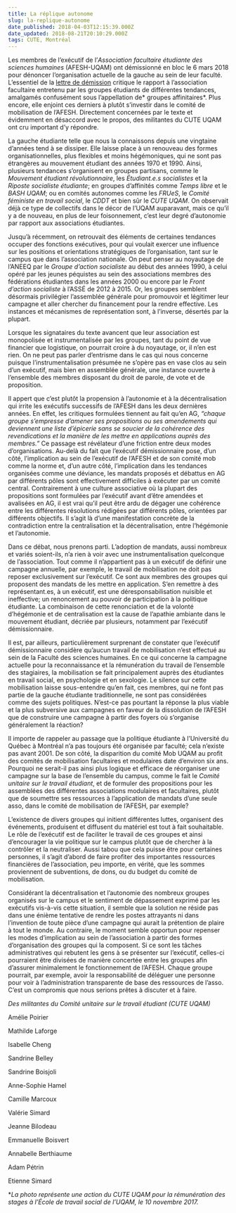 ```yaml
---
title: La réplique autonome
slug: la-replique-autonome
date_published: 2018-04-03T12:15:39.000Z
date_updated: 2018-08-21T20:10:29.000Z
tags: CUTE, Montréal
---
```


Les membres de l’exécutif de l’*Association facultaire étudiante des sciences humaines* (AFESH-UQAM) ont démissionné en bloc le 6 mars 2018 pour dénoncer l’organisation actuelle de la gauche au sein de leur faculté. L’essentiel de la [lettre de démission](http://afesh-uqam.ca/content/images/2017/03/Pr%C3%A9-PV-AG-de-gr%C3%A8ve-de-lAFESH-_-6-mars-2018-2.pdf) critique le rapport à l’association facultaire entretenu par les groupes étudiants de différentes tendances, amalgamés confusément sous l’appellation de* groupes affinitaires*. Plus encore, elle enjoint ces derniers à plutôt s’investir dans le comité de mobilisation de l’AFESH. Directement concernées par le texte et évidemment en désaccord avec le propos, des militantes du CUTE UQAM ont cru important d’y répondre.

La gauche étudiante telle que nous la connaissons depuis une vingtaine d’années tend à se dissiper. Elle laisse place à un renouveau des formes organisationnelles, plus flexibles et moins hégémoniques, qui ne sont pas étrangères au mouvement étudiant des années 1970 et 1990. Ainsi, plusieurs tendances s’organisent en groupes partisans, comme le *Mouvement étudiant révolutionnaire*, les *Étudiant.e.s socialistes* et la *Riposte socialiste étudiante*; en groupes d’affinités comme *Temps libre* et le *BASH UQAM*; ou en comités autonomes comme les *FRUeS*, le *Comité féministe en travail social*, le *CDDT* et bien sûr le *CUTE UQAM*. On observait déjà ce type de collectifs dans le décor de l’UQAM auparavant, mais ce qu’il y a de nouveau, en plus de leur foisonnement, c’est leur degré d’autonomie par rapport aux associations étudiantes.

Jusqu’à récemment, on retrouvait des éléments de certaines tendances occuper des fonctions exécutives, pour qui voulait exercer une influence sur les positions et orientations stratégiques de l’organisation, tant sur le campus que dans l’association nationale. On peut penser au noyautage de l’ANEEQ par le *Groupe d’action socialiste* au début des années 1990, à celui opéré par les jeunes péquistes au sein des associations membres des fédérations étudiantes dans les années 2000 ou encore par le *Front d’action socialiste* à l’ASSÉ de 2012 à 2015. Or, les groupes semblent désormais privilégier l’assemblée générale pour promouvoir et légitimer leur campagne et aller chercher du financement pour la rendre effective. Les instances et mécanismes de représentation sont, à l’inverse, désertés par la plupart.

Lorsque les signataires du texte avancent que leur association est monopolisée et instrumentalisée par les groupes, tant du point de vue financier que logistique, on pourrait croire à du noyautage, or, il n’en est rien. On ne peut pas parler d’entrisme dans le cas qui nous concerne puisque l’instrumentalisation présumée ne s’opère pas en vase clos au sein d’un exécutif, mais bien en assemblée générale, une instance ouverte à l’ensemble des membres disposant du droit de parole, de vote et de proposition.

Il appert que c’est plutôt la propension à l’autonomie et à la décentralisation qui irrite les exécutifs successifs de l’AFESH dans les deux dernières années. En effet, les critiques formulées tiennent au fait qu’en AG, *“chaque groupe s’empresse d’amener ses propositions ou ses amendements qui deviennent une liste d’épicerie sans se soucier de la cohérence des revendications et la manière de les mettre en applications auprès des membres.”* Ce passage est révélateur d’une friction entre deux modes d’organisations. Au-delà du fait que l’exécutif démissionnaire pose, d’un côté, l’implication au sein de l’exécutif de l’AFESH et de son comité mob comme la norme et, d’un autre côté, l’implication dans les tendances organisées comme une déviance, les mandats proposés et débattus en AG par différents pôles sont effectivement difficiles à exécuter par un comité central. Contrairement à une culture associative où la plupart des propositions sont formulées par l’exécutif avant d’être amendées et avalisées en AG, il est vrai qu’il peut être ardu de dégager une cohérence entre les différentes résolutions rédigées par différents pôles, orientées par différents objectifs. Il s’agit là d’une manifestation concrète de la contradiction entre la centralisation et la décentralisation, entre l’hégémonie et l’autonomie.

Dans ce débat, nous prenons parti. L’adoption de mandats, aussi nombreux et variés soient-ils, n’a rien à voir avec une instrumentalisation quelconque de l’association. Tout comme il n’appartient pas à un exécutif de définir une campagne annuelle, par exemple, le travail de mobilisation ne doit pas reposer exclusivement sur l’exécutif. Ce sont aux membres des groupes qui proposent des mandats de les mettre en application. S’en remettre à des représentant.es, à un exécutif, est une déresponsabilisation nuisible et ineffective; un renoncement au pouvoir de participation à la politique étudiante. La combinaison de cette renonciation et de la volonté d’hégémonie et de centralisation est la cause de l’apathie ambiante dans le mouvement étudiant, décriée par plusieurs, notamment par l’exécutif démissionnaire.

Il est, par ailleurs, particulièrement surprenant de constater que l’exécutif démissionnaire considère qu’aucun travail de mobilisation n’est effectué au sein de la Faculté des sciences humaines. En ce qui concerne la campagne actuelle pour la reconnaissance et la rémunération du travail de l’ensemble des stagiaires, la mobilisation se fait principalement auprès des étudiantes en travail social, en psychologie et en sexologie. Le silence sur cette mobilisation laisse sous-entendre qu’en fait, ces membres, qui ne font pas partie de la gauche étudiante traditionnelle, ne sont pas considérées comme des sujets politiques. N’est-ce pas pourtant la réponse la plus viable et la plus subversive aux campagnes en faveur de la dissolution de l’AFESH que de construire une campagne à partir des foyers où s’organise généralement la réaction?

Il importe de rappeler au passage que la politique étudiante à l’Université du Québec à Montréal n’a pas toujours été organisée par faculté; cela n’existe pas avant 2001. De son côté, la disparition du comité Mob UQAM au profit des comités de mobilisation facultaires et modulaires date d’environ six ans. Pourquoi ne serait-il pas ainsi plus logique et efficace de réorganiser une campagne sur la base de l’ensemble du campus, comme le fait le *Comité unitaire sur le travail étudiant*, et de formuler des propositions pour les assemblées des différentes associations modulaires et facultaires, plutôt que de soumettre ses ressources à l’application de mandats d’une seule asso, dans le comité de mobilisation de l’AFESH, par exemple?

L’existence de divers groupes qui initient différentes luttes, organisent des événements, produisent et diffusent du matériel est tout à fait souhaitable. Le rôle de l’exécutif est de faciliter le travail de ces groupes et ainsi d’encourager la vie politique sur le campus plutôt que de chercher à la contrôler et la neutraliser. Aussi tabou que cela puisse être pour certaines personnes, il s’agit d’abord de faire profiter des importantes ressources financières de l’association, peu importe, en vérité, que les sommes proviennent de subventions, de dons, ou du budget du comité de mobilisation.

Considérant la décentralisation et l’autonomie des nombreux groupes organisés sur le campus et le sentiment de dépassement exprimé par les exécutifs vis-à-vis cette situation, il semble que la solution ne réside pas dans une énième tentative de rendre les postes attrayants ni dans l’invention de toute pièce d’une campagne qui aurait la prétention de plaire à tout le monde. Au contraire, le moment semble opportun pour repenser les modes d’implication au sein de l’association à partir des formes d’organisation des groupes qui la composent. Si ce sont les tâches administratives qui rebutent les gens à se présenter sur l’exécutif, celles-ci pourraient être divisées de manière concertée entre les groupes afin d’assurer minimalement le fonctionnement de l’AFESH. Chaque groupe pourrait, par exemple, avoir la responsabilité de déléguer une personne pour voir à l’administration transparente de base des ressources de l’asso. C’est un compromis que nous serions prêtes à discuter et à faire.

*Des militantes du Comité unitaire sur le travail étudiant (CUTE UQAM)*

Amélie Poirier

Mathilde Laforge

Isabelle Cheng

Sandrine Belley

Sandrine Boisjoli

Anne-Sophie Hamel

Camille Marcoux

Valérie Simard

Jeanne Bilodeau

Emmanuelle Boisvert

Annabelle Berthiaume

Adam Pétrin

Etienne Simard

**La photo représente une action du CUTE UQAM pour la rémunération des stages à l’École de travail social de l’UQAM, le 10 novembre 2017.*
